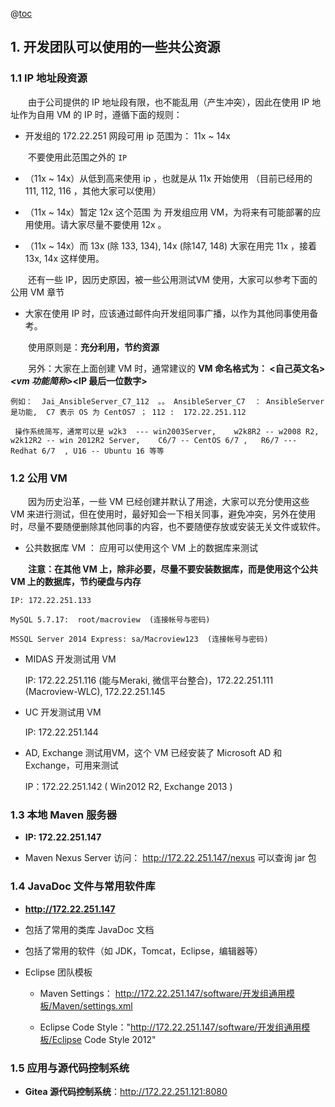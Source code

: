@[toc](目录)

## 1. 开发团队可以使用的一些共公资源

### 1.1 IP 地址段资源

　　由于公司提供的 IP 地址段有限，也不能乱用（产生冲突），因此在使用 IP 地址作为自用 VM 的 IP 时，遵循下面的规则：

 + 开发组的 172.22.251 网段可用 ip 范围为：  11x ~ 14x 

　　不要使用此范围之外的 `IP`

 + （11x ~ 14x）从低到高来使用 ip ，也就是从  11x 开始使用 （目前已经用的 111, 112, 116 ，其他大家可以使用）
 
 + （11x ~ 14x）暂定 12x 这个范围 为 开发组应用 VM，为将来有可能部署的应用使用。请大家尽量不要使用 12x 。
 
 + （11x ~ 14x）而 13x (除  133, 134), 14x (除147, 148) 大家在用完 11x ，接着 13x, 14x 这样使用。
 
　　还有一些 IP，因历史原因，被一些公用测试VM 使用，大家可以参考下面的公用 VM 章节
 
 + 大家在使用 IP 时，应该通过邮件向开发组同事广播，以作为其他同事使用备考。

　　使用原则是：**充分利用，节约资源**
 
　　另外：大家在上面创建 VM 时，通常建议的 **VM 命名格式为：   <自己英文名>_<vm 功能简称>_<IP 最后一位数字>**
 
    例如：  Jai_AnsibleServer_C7_112  。。 AnsibleServer_C7  ： AnsibleServer 是功能,  C7 表示 OS 为 CentOS7 ； 112 :  172.22.251.112
 
     操作系统简写，通常可以是 w2k3  --- win2003Server,    w2k8R2 -- w2008 R2,   w2k12R2 -- win 2012R2 Server,    C6/7 -- CentOS 6/7 ,   R6/7 --- Redhat 6/7  , U16 -- Ubuntu 16 等等 
 
### 1.2 公用 VM

　　因为历史沿革，一些 VM 已经创建并默认了用途，大家可以充分使用这些 VM 来进行测试，但在使用时，最好知会一下相关同事，避免冲突，另外在使用时，尽量不要随便删除其他同事的内容，也不要随便存放或安装无关文件或软件。 

 + 公共数据库 VM ： 应用可以使用这个 VM 上的数据库来测试
 
　　**注意：在其他 VM 上，除非必要，尽量不要安装数据库，而是使用这个公共 VM 上的数据库，节约硬盘与内存**

    IP: 172.22.251.133
    
    MySQL 5.7.17:  root/macroview  (连接帐号与密码)
    
    MSSQL Server 2014 Express: sa/Macroview123  (连接帐号与密码)
    

 + MIDAS 开发测试用 VM    
    
    IP: 172.22.251.116 (能与Meraki, 微信平台整合)，172.22.251.111 (Macroview-WLC), 172.22.251.145
    
 + UC 开发测试用 VM
 
    IP: 172.22.251.144

 + AD, Exchange 测试用VM，这个 VM 已经安装了 Microsoft AD 和 Exchange，可用来测试
 
    IP：172.22.251.142 ( Win2012 R2, Exchange 2013 )

### 1.3 本地 Maven 服务器

 + **IP: 172.22.251.147**

 + Maven Nexus Server 访问： http://172.22.251.147/nexus   可以查询 jar 包

### 1.4 JavaDoc 文件与常用软件库

 + **http://172.22.251.147**

 + 包括了常用的类库 JavaDoc 文档

 + 包括了常用的软件（如 JDK，Tomcat，Eclipse，编辑器等）

 + Eclipse 团队模板
  
   - Maven Settings： http://172.22.251.147/software/开发组通用模板/Maven/settings.xml

   - Eclipse Code Style："http://172.22.251.147/software/开发组通用模板/Eclipse Code Style 2012"

### 1.5 应用与源代码控制系统

 + **Gitea 源代码控制系统**：http://172.22.251.121:8080

<br>

